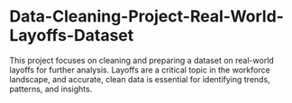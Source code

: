 # Data-Cleaning-Project-Real-World-Layoffs-Dataset
This project focuses on cleaning and preparing a dataset on real-world layoffs for further analysis. Layoffs are a critical topic in the workforce landscape, and accurate, clean data is essential for identifying trends, patterns, and insights.
